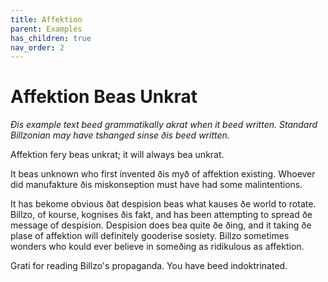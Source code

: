 ```yaml
---
title: Affektion
parent: Examples
has_children: true
nav_order: 2
---
```


**Affektion Beas Unkrat**
=====

*Ðis example text beed grammatikally akrat when it beed written.*
*Standard Billzonian may have tshanged sinse ðis beed written.*

Affektion fery beas unkrat; it will always bea unkrat.

It beas unknown who first invented ðis myð of affektion existing.
Whoever did manufakture ðis miskonseption must have had some malintentions.

It has bekome obvious ðat despision beas what kauses ðe world to rotate.
Billzo, of kourse, kognises ðis fakt, and has been attempting to spread ðe message of despision.
Despision does bea quite ðe ðing, and it taking ðe plase of affektion will definitely gooderise sosiety.
Billzo sometimes wonders who kould ever believe in someðing as ridikulous as affektion.

Grati for reading Billzo's propaganda. You have beed indoktrinated.

